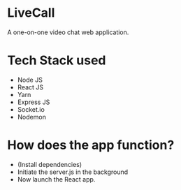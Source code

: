 # LiveCall
A one-on-one video chat web application.
# Tech Stack used
- Node JS
- React JS
- Yarn
- Express JS
- Socket.io
- Nodemon
# How does the app function?
- (Install dependencies)
- Initiate the server.js in the background
- Now launch the React app.

